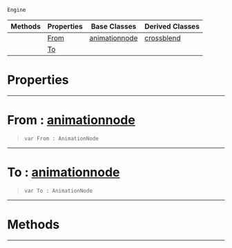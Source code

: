  `Engine`

|Methods|Properties|Base Classes|Derived Classes|
|---|---|---|---|
| |[From](dualblendcrossblend.md#from-zilch-engine-documen)|[animationnode](animationnode.md)|[crossblend](crossblend.md)|
| |[To](dualblendcrossblend.md#to-zilch-engine-documenta)| | |


 #  Properties


---  
 #  From : [animationnode](animationnode.md)

> 
> ```TS:Nada
> var From : AnimationNode


---  
 #  To : [animationnode](animationnode.md)

> 
> ```TS:Nada
> var To : AnimationNode


---  
 #  Methods


---  
 

 